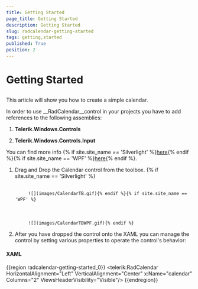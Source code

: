 ```yaml
---
title: Getting Started
page_title: Getting Started
description: Getting Started
slug: radcalendar-getting-started
tags: getting,started
published: True
position: 2
---
```


# Getting Started



## 

This article will show you how to create a simple calendar.



>

In order to use __RadCalendar__control in your projects you have to add references to the following assemblies:

1. __Telerik.Windows.Controls__

1. __Telerik.Windows.Controls.Input__

You can find more info 
            {% if site.site_name == 'Silverlight' %}[here](http://www.telerik.com/help/silverlight/installation-installing-controls-dependencies.html){% endif %}{% if site.site_name == 'WPF' %}[here](http://www.telerik.com/help/wpf/installation-installing-controls-dependencies-wpf.html){% endif %}.
            



1. Drag and Drop the Calendar control from the toolbox.
{% if site.site_name == 'Silverlight' %}


				 
			![](images/CalendarTB.gif){% endif %}{% if site.site_name == 'WPF' %}


				 
			![](images/CalendarTBWPF.gif){% endif %}

1. After you have dropped the control onto the XAML you can manage the control by setting various properties to operate the control's behavior:



#### __XAML__

{{region radcalendar-getting-started_0}}
	<telerik:RadCalendar HorizontalAlignment="Left" VerticalAlignment="Center" 
	     x:Name="calendar" Columns="2" ViewsHeaderVisibility="Visible"/>
	{{endregion}}


